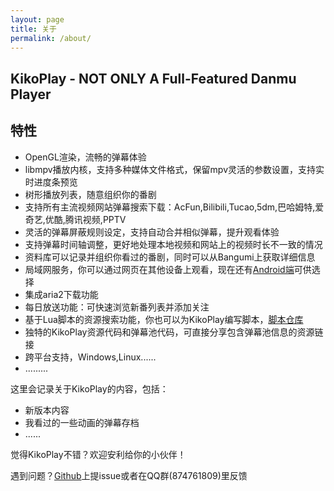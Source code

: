 ```yaml
---
layout: page
title: 关于
permalink: /about/
---
```

## KikoPlay - NOT ONLY A Full-Featured Danmu Player

## 特性
 - OpenGL渲染，流畅的弹幕体验
 - libmpv播放内核，支持多种媒体文件格式，保留mpv灵活的参数设置，支持实时进度条预览
 - 树形播放列表，随意组织你的番剧
 - 支持所有主流视频网站弹幕搜索下载：AcFun,Bilibili,Tucao,5dm,巴哈姆特,爱奇艺,优酷,腾讯视频,PPTV
 - 灵活的弹幕屏蔽规则设定，支持自动合并相似弹幕，提升观看体验
 - 支持弹幕时间轴调整，更好地处理本地视频和网站上的视频时长不一致的情况
 - 资料库可以记录并组织你看过的番剧，同时可以从Bangumi上获取详细信息
 - 局域网服务，你可以通过网页在其他设备上观看，现在还有[Android端](https://github.com/Protostars/KikoPlay-Android-LAN)可供选择
 - 集成aria2下载功能
 - 每日放送功能：可快速浏览新番列表并添加关注
 - 基于Lua脚本的资源搜索功能，你也可以为KikoPlay编写脚本，[脚本仓库](https://github.com/Protostars/KikoPlayScript)
 - 独特的KikoPlay资源代码和弹幕池代码，可直接分享包含弹幕池信息的资源链接
 - 跨平台支持，Windows,Linux......
 - .........

这里会记录关于KikoPlay的内容，包括：

 - 新版本内容
 - 我看过的一些动画的弹幕存档
 - ......

觉得KikoPlay不错？欢迎安利给你的小伙伴！

遇到问题？[Github](https://github.com/Protostars/KikoPlay/)上提issue或者在QQ群(874761809)里反馈
